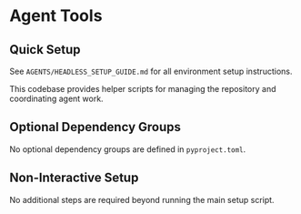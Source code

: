 # Agent Tools

## Quick Setup

See `AGENTS/HEADLESS_SETUP_GUIDE.md` for all environment setup instructions.

This codebase provides helper scripts for managing the repository and coordinating agent work.

## Optional Dependency Groups

No optional dependency groups are defined in `pyproject.toml`.

## Non-Interactive Setup

No additional steps are required beyond running the main setup script.
